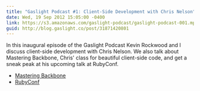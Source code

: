 ```yaml
---
title: "Gaslight Podcast #1: Client-Side Development with Chris Nelson"
date: Wed, 19 Sep 2012 15:05:00 -0400
link: https://s3.amazonaws.com/gaslight-podcast/gaslight-podcast-001.mp3
guid: http://blog.gaslight.co/post/31871420801
---
```


In this inaugural episode of the Gaslight Podcast Kevin Rockwood and I discuss
client-side development with Chris Nelson. We also talk about Mastering
Backbone, Chris' class for beautiful client-side code, and get a sneak
peak at his upcoming talk at RubyConf.

 * <a href="https://training.gaslightsoftware.com/">Mastering Backbone</a>
 * <a href="http://rubyconf.org/">RubyConf</a>
